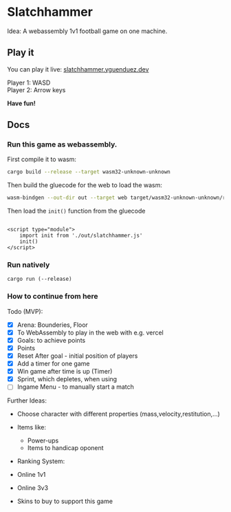 # Slatchhammer

Idea: A webassembly 1v1 football game on one machine.

## Play it

You can play it live: [slatchhammer.yguenduez.dev](https://slatchhammer.yguenduez.dev)

Player 1: WASD  
Player 2: Arrow keys

**Have fun!**

## Docs

### Run this game as webassembly.

First compile it to wasm:

```sh
cargo build --release --target wasm32-unknown-unknown
```

Then build the gluecode for the web to load the wasm:

```sh
wasm-bindgen --out-dir out --target web target/wasm32-unknown-unknown/release/slatchhammer.wasm --no-typescript
```

Then load the `init()` function from the gluecode

```

<script type="module">
    import init from './out/slatchhammer.js'
    init()
</script>
```

### Run natively

```shell
cargo run (--release)
```

### How to continue from here

Todo (MVP):

- [x] Arena: Bounderies, Floor
- [x] To WebAssembly to play in the web with e.g. vercel
- [x] Goals: to achieve points
- [x] Points
- [x] Reset After goal - initial position of players
- [x] Add a timer for one game
- [x] Win game after time is up (Timer)
- [x] Sprint, which depletes, when using
- [ ] Ingame Menu - to manually start a match

Further Ideas:

- Choose character with different properties (mass,velocity,restitution,...)
- Items like:

  - Power-ups
  - Items to handicap oponent

- Ranking System:
- Online 1v1
- Online 3v3
- Skins to buy to support this game
